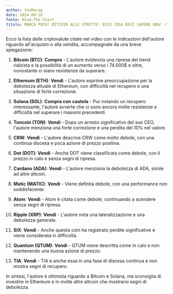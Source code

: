 ```yaml
---
author: YouRecap
date: 2024-08-26
fonte: Mind-The-Chart 
titolo: MANCA POCO! BITCOIN ALLE STRETTE! ECCO COSA DEVI SAPERE ORA! (TIME SENSITIVE)
---
```


Ecco la lista delle criptovalute citate nel video con le indicazioni dell'autore riguardo all'acquisto o alla vendita, accompagnate da una breve spiegazione:

1. **Bitcoin (BTC)**: **Compra** - L'autore evidenzia una ripresa del trend rialzista e la possibilità di un aumento verso i 74.000$ e oltre, nonostante ci siano resistenze da superare.

2. **Ethereum (ETH)**: **Vendi** - L'autore esprime preoccupazione per la debolezza attuale di Ethereum, con difficoltà nel recupero e una situazione di forte correzione.

3. **Solana (SOL)**: **Compra con cautela** - Pur notando un recupero interessante, l'autore avverte che ci sono ancora molte resistenze e difficoltà nel superare i massimi precedenti.

4. **Toncoin (TON)**: **Vendi** - Dopo un arresto significativo del suo CEO, l'autore menziona una forte correzione e una perdita del 10% nel valore.

5. **CRW**: **Vendi** - L'autore descrive CRW come molto debole, con una continua discesa e poca azione di prezzo positiva.

6. **Dot (DOT)**: **Vendi** - Anche DOT viene classificata come debole, con il prezzo in calo e senza segni di ripresa.

7. **Cardano (ADA)**: **Vendi** - L'autore menziona la debolezza di ADA, simile ad altre altcoin.

8. **Matic (MATIC)**: **Vendi** - Viene definita debole, con una performance non soddisfacente.

9. **Atom**: **Vendi** - Atom è citata come debole, continuando a scendere senza segni di ripresa.

10. **Ripple (XRP)**: **Vendi** - L'autore nota una lateralizzazione e una debolezza generale.

11. **SIX**: **Vendi** - Anche questa coin ha registrato perdite significative e viene considerata in difficoltà.

12. **Quantum (QTUM)**: **Vendi** - QTUM viene descritta come in calo e non mantenendo una buona azione di prezzo.

13. **TIA**: **Vendi** - TIA è anche essa in una fase di discesa continua e non mostra segni di recupero.

In sintesi, l'autore è ottimista riguardo a Bitcoin e Solana, ma sconsiglia di investire in Ethereum e in molte altre altcoin che mostrano segni di debolezza.
